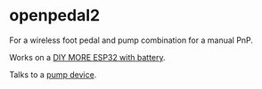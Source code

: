 # openpedal2

For a wireless foot pedal and pump combination for a manual PnP.

Works on a [DIY MORE ESP32 with battery](https://www.diymore.cc/products/diymore-wifi-bluetooth-esp32-18650-battery-development-board-module-ap-sta-ap-for-arduino-lua?_pos=1&_sid=bfcc453aa&_ss=r).

Talks to a [pump device](https://github.com/Bazmundi/openpump2).


